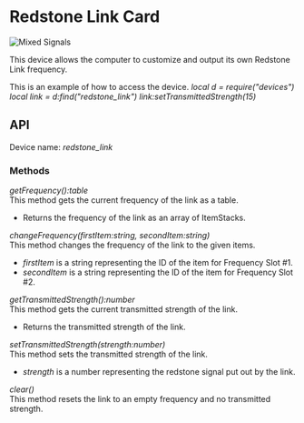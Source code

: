 # Redstone Link Card

![Mixed Signals](item:oc2rcreate:redstone_link_card)

This device allows the computer to customize and output its own Redstone Link frequency.

This is an example of how to access the device.
*local d = require("devices")*
*local link = d:find("redstone_link")*
*link:setTransmittedStrength(15)*

## API
Device name: *redstone_link*

### Methods
*getFrequency():table*  
This method gets the current frequency of the link as a table.
- Returns the frequency of the link as an array of ItemStacks.

*changeFrequency(firstItem:string, secondItem:string)*  
This method changes the frequency of the link to the given items.
- *firstItem* is a string representing the ID of the item for Frequency Slot #1.
- *secondItem* is a string representing the ID of the item for Frequency Slot #2.

*getTransmittedStrength():number*  
This method gets the current transmitted strength of the link.
- Returns the transmitted strength of the link.

*setTransmittedStrength(strength:number)*  
This method sets the transmitted strength of the link.
- *strength* is a number representing the redstone signal put out by the link.

*clear()*  
This method resets the link to an empty frequency and no transmitted strength.